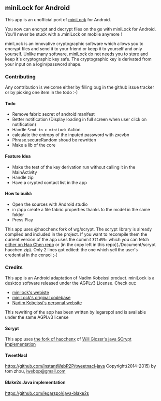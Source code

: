 ## miniLock for Android

This app is an unofficial port of [miniLock](https://minilock.io/) for Android.
 
You now can encrypt and decrypt files on the go with miniLock for Android. You'll never be stuck
with a .miniLock on mobile anymore !
 
miniLock is an innovative cryptographic software which allows you to encrypt files and send it to
your friend or keep it to yourself and only yourself.
Unlike many software, miniLock do not needs you to store and keep it's cryptographic key safe. The
cryptographic key is derivated from your input on a login/password shape.



### Contributing
Any contribution is welcome either by filling bug in the github issue tracker or by picking one item
in the todo :-)

#### Todo
- Remove fabric secret of android manifest
- Better notification (Display loading in full screen when user click on notification)
- Handle `Send to > miniLock` Action
- calculate the entropy of the inputed password with zxcvbn
- Phrase.secureRandom shoud be rewritten
- Make a lib of the core


#### Feature Idea
- Make the test of the key derivation run without calling it in the MainActivity
- Handle zip
- Have a crypted contact list in the app


#### How to build:

- Open the sources with Android studio
- in /app create a file fabric.properties thanks to the model in the same folder
- Press Play

This app uses @haochenx fork of wg/scrypt. The scrypt library is already compiled and included in
the project. If you want to recompile them the current version of the app uses the commit `371d55c`
which you can fetch [either on Hao Chen repo](https://github.com/haochenx/scrypt/tree/1.4.0-371d55)
or [in the copy left in this repo](./Document/scrypt haochen.zip). Only 2 lines got edited: the one
 which yell the user's credential in the consol ;-)


### Credits

This app is an Android adaptation of Nadim Kobeissi product. miniLock is a desktop software released
 under the AGPLv3 License.
Check out:
 
 - [minilock's webiste](https://minilock.io/)
 - [miniLock's original codebase](https://github.com/kaepora/miniLock)
 - [Nadim Kobeissi's personal website](https://nadim.computer/)


This rewriting of the app has been written by legarspol and is available under the same AGPLv3
 license

#### Scrypt

This app uses [the fork of haochenx](https://github.com/haochenx/scrypt/tree/1.4.0-371d55) of
[Will Glozer's java SCrypt implementation](https://github.com/wg/scrypt)

#### TweetNacl

https://github.com/InstantWebP2P/tweetnacl-java Copyright(2014-2015) by tom zhou, iwebpp@gmail.com

#### Blake2s Java implementation

https://github.com/legarspol/java-blake2s

